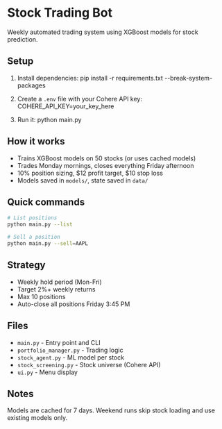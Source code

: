 # Stock Trading Bot

Weekly automated trading system using XGBoost models for stock prediction.

## Setup

1. Install dependencies:
   pip install -r requirements.txt --break-system-packages

2. Create a `.env` file with your Cohere API key:
   COHERE_API_KEY=your_key_here

3. Run it:
   python main.py

## How it works

- Trains XGBoost models on 50 stocks (or uses cached models)
- Trades Monday mornings, closes everything Friday afternoon
- 10% position sizing, $12 profit target, $10 stop loss
- Models saved in `models/`, state saved in `data/`

## Quick commands

```bash
# List positions
python main.py --list

# Sell a position
python main.py --sell=AAPL
```

## Strategy

- Weekly hold period (Mon-Fri)
- Target 2%+ weekly returns
- Max 10 positions
- Auto-close all positions Friday 3:45 PM

## Files

- `main.py` - Entry point and CLI
- `portfolio_manager.py` - Trading logic
- `stock_agent.py` - ML model per stock
- `stock_screening.py` - Stock universe (Cohere API)
- `ui.py` - Menu display

## Notes

Models are cached for 7 days. Weekend runs skip stock loading and use existing models only.
